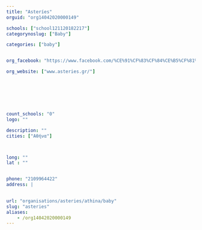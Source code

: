 ```yaml
---
title: "Asteríes"
orguid: "org14042020000149"

schools: ["school121120182217"]
categorynoslug: ["Baby"]

categories: ["baby"]


org_facebook: "https://www.facebook.com/%CE%91%CF%83%CF%84%CE%B5%CF%81%CE%B9%CE%B5%CF%82/603521139752501"

org_website: ["www.asteries.gr/"]







count_schools: "0"
logo: ""

description: ""
cities: ["Αθήνα"]



long: ""
lat : ""


phone: "2109964422"
address: |
    

url: "organisations/asteries/athina/baby"
slug: "asteries"
aliases:
    - /org14042020000149
---
```




